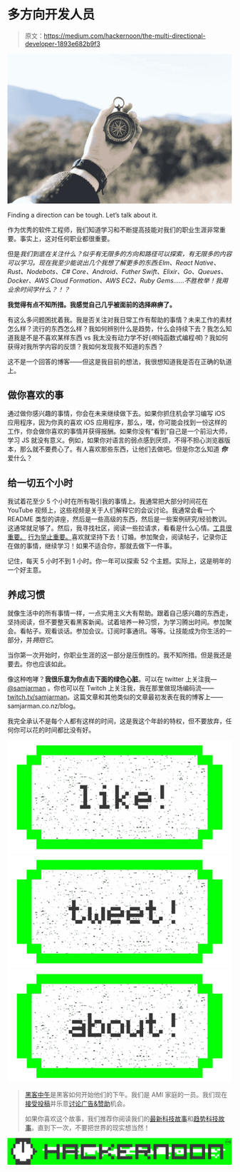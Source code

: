 # 多方向开发人员

> 原文：<https://medium.com/hackernoon/the-multi-directional-developer-1893e682b9f3>

![](img/d201ae6cdf2910f64bd78ae32ee7483c.png)

Finding a direction can be tough. Let’s talk about it.

作为优秀的软件工程师，我们知道学习和不断提高技能对我们的职业生涯非常重要。事实上，这对任何职业都很重要。

但是*我们到底在关注什么？似乎有无限多的方向和路径可以探索，有无限多的内容可以学习。现在我至少能说出几个我想了解更多的东西:Elm、React Native、Rust、Nodebots、C# Core、Android、Futher Swift、Elixir、Go、Queues、Docker、AWS Cloud Formation、AWS EC2、Ruby Gems……不胜枚举！我用业余时间学什么？！？*

**我觉得有点不知所措。我感觉自己几乎被面前的选择麻痹了。**

有这么多问题困扰着我。我是否关注对我日常工作有帮助的事情？未来工作的素材怎么样？流行的东西怎么样？我如何辨别什么是趋势，什么会持续下去？我怎么知道我是不是不喜欢某样东西 vs 我太没有动力学不好(*咳*纯函数式编程*咳*)？我如何获得对我所学内容的反馈？我如何发现我不知道的东西？

这不是一个回答的博客——但这是我目前的想法，我很想知道我是否在正确的轨道上。

## 做你喜欢的事

通过做你感兴趣的事情，你会在未来继续做下去。如果你抓住机会学习编写 iOS 应用程序，因为你真的喜欢 iOS 应用程序，那么，嘿，你可能会找到一份这样的工作，你会做你喜欢的事情并获得报酬。如果你没有“看到”自己是一个前沿大师，学习 JS 就没有意义。例如，如果你对语言的弱点感到厌烦，不得不担心浏览器版本，那么就不要费心了。有人喜欢那些东西，让他们去做吧。但是你怎么知道 ***你*** 爱什么？

## 给一切五个小时

我试着花至少 5 个小时在所有吸引我的事情上。我通常把大部分时间花在 YouTube 视频上，这些视频是关于人们解释它的会议讨论。我通常会看一个 README 类型的讲座，然后是一些高级的东西，然后是一些案例研究/经验教训。这通常就足够了。然后，我寻找社区，阅读一些拉请求，看看是什么心情。[工具很重要。](https://hackernoon.com/on-tooling-1676f1c28c53?gi=4efe17ce642) [行为举止重要。](http://confcodeofconduct.com/)喜欢就坚持下去！订婚。参加聚会，阅读帖子，记录你正在做的事情，继续学习！如果不适合你，那就去做下一件事。

记住，每天 5 小时不到 1 小时。你一年可以探索 52 个主题。实际上，这是明年的一个好主意。

## **养成习惯**

就像生活中的所有事情一样，一点实用主义大有帮助。跟着自己感兴趣的东西走，坚持阅读，但不要整天看黑客新闻。试着培养一种习惯，为学习腾出时间。参加聚会。看帖子。观看谈话。参加会议。订阅时事通讯。等等。让技能成为你生活的一部分，并*拥抱它*。

当你第一次开始时，你职业生涯的这一部分是压倒性的。我不知所措。但是我还是要去。你也应该如此。

像这种咆哮？**我很乐意为你点击下面的绿色心脏**。可以在 twitter 上关注我— [@samjarman](https://twitter.com/samjarman) 。你也可以在 Twitch 上关注我，我在那里做现场编码流——[twitch.tv/samjarman](https://www.twitch.tv/samjarman)。这篇文章和其他类似的文章最初发表在我的博客上——samjarman.co.nz/blog。

我完全承认不是每个人都有这样的时间，这是我这个年龄的特权，但不要放弃，任何你可以花的时间都比没有好。

[![](img/50ef4044ecd4e250b5d50f368b775d38.png)](http://bit.ly/HackernoonFB)[![](img/979d9a46439d5aebbdcdca574e21dc81.png)](https://goo.gl/k7XYbx)[![](img/2930ba6bd2c12218fdbbf7e02c8746ff.png)](https://goo.gl/4ofytp)

> [黑客中午](http://bit.ly/Hackernoon)是黑客如何开始他们的下午。我们是 AMI 家庭的一员。我们现在[接受投稿](http://bit.ly/hackernoonsubmission)并乐意[讨论广告&赞助](mailto:partners@amipublications.com)机会。
> 
> 如果你喜欢这个故事，我们推荐你阅读我们的[最新科技故事](http://bit.ly/hackernoonlatestt)和[趋势科技故事](https://hackernoon.com/trending)。直到下一次，不要把世界的现实想当然！

![](img/be0ca55ba73a573dce11effb2ee80d56.png)
